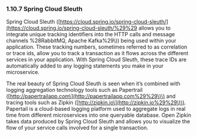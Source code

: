 ### 1.10.7 Spring Cloud Sleuth

Spring Cloud Sleuth \([https://cloud.spring.io/spring-cloud-sleuth/](https://cloud.spring.io/spring-cloud-sleuth/%29%29 allows you to integrate unique tracking identifiers into the HTTP calls and message channels %28RabbitMQ, Apache Kafka%29\\)\) being used within your application. These tracking numbers, sometimes referred to as correlation or trace ids, allow you to track a transaction as it flows across the different services in your application. With Spring Cloud Sleuth, these trace IDs are automatically added to any logging statements you make in your microservice.



The real beauty of Spring Cloud Sleuth is seen when it’s combined with logging aggregation technology tools such as Papertrail \([http://papertrailapp.com\](http://papertrailapp.com%29%29\)\) and tracing tools such as Zipkin \([http://zipkin.io\](http://zipkin.io%29%29\)\). Papertail is a cloud-based logging platform used to aggregate logs in real time from different microservices into one queryable database. Open Zipkin takes data produced by Spring Cloud Sleuth and allows you to visualize the flow of your service calls involved for a single transaction.

